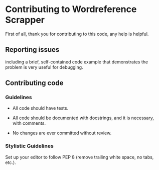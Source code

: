 # Contributing to Wordreference Scrapper

First of all, thank you for contributing to this code, any help is helpful.


## Reporting issues

including a brief, self-contained code example that demonstrates the problem is very useful for debugging.

## Contributing code

### Guidelines

- All code should have tests.

- All code should be documented with docstrings, and it is necessary, with comments.

- No changes are ever committed without review.

### Stylistic Guidelines

Set up your editor to follow PEP 8 (remove trailing white space, no tabs, etc.).


